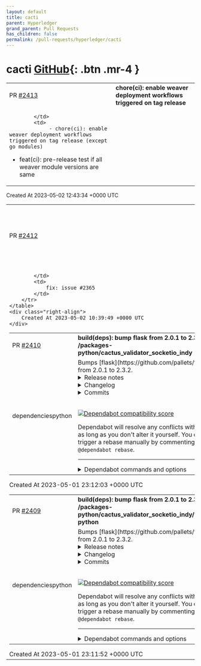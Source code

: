 ```yaml
---
layout: default
title: cacti
parent: Hyperledger
grand_parent: Pull Requests
has_children: false
permalink: /pull-requests/hyperledger/cacti
---
```


# cacti <span class="fs-3 right-align">[GitHub](https://github.com/hyperledger/cacti){: .btn .mr-4 }</span>


<div>
    <table>
        <tr>
            <td>
                PR <a href="https://github.com/hyperledger/cacti/pull/2413" class=".btn">#2413</a>
            </td>
            <td>
                <b>
                    chore(ci): enable weaver deployment workflows triggered on tag release
                </b>
            </td>
        </tr>
        <tr>
            <td>
                
            </td>
            <td>
                 - chore(ci): enable weaver deployment workflows triggered on tag release (except go modules)
 - feat(ci): pre-release test if all weaver module versions are same
            </td>
        </tr>
    </table>
    <div class="right-align">
        Created At 2023-05-02 12:43:34 +0000 UTC
    </div>
</div>

<div>
    <table>
        <tr>
            <td>
                PR <a href="https://github.com/hyperledger/cacti/pull/2412" class=".btn">#2412</a>
            </td>
            <td>
                <b>
                    feat(openssl): version upgrade to v0.10.48 in cactus-plugin-keychain-vault
                </b>
            </td>
        </tr>
        <tr>
            <td>
                
            </td>
            <td>
                fix: issue #2365
            </td>
        </tr>
    </table>
    <div class="right-align">
        Created At 2023-05-02 10:39:49 +0000 UTC
    </div>
</div>

<div>
    <table>
        <tr>
            <td>
                PR <a href="https://github.com/hyperledger/cacti/pull/2410" class=".btn">#2410</a>
            </td>
            <td>
                <b>
                    build(deps): bump flask from 2.0.1 to 2.3.2 in /packages-python/cactus_validator_socketio_indy
                </b>
            </td>
        </tr>
        <tr>
            <td>
                <span class="chip">dependencies</span><span class="chip">python</span>
            </td>
            <td>
                Bumps [flask](https://github.com/pallets/flask) from 2.0.1 to 2.3.2.
<details>
<summary>Release notes</summary>
<p><em>Sourced from <a href="https://github.com/pallets/flask/releases">flask's releases</a>.</em></p>
<blockquote>
<h2>2.3.2</h2>
<p>This is a security fix release for the 2.3.x release branch.</p>
<ul>
<li>Security advisory: <a href="https://github.com/pallets/flask/security/advisories/GHSA-m2qf-hxjv-5gpq">https://github.com/pallets/flask/security/advisories/GHSA-m2qf-hxjv-5gpq</a>, CVE-2023-30861</li>
<li>Changes: <a href="https://flask.palletsprojects.com/en/2.3.x/changes/#version-2-3-2">https://flask.palletsprojects.com/en/2.3.x/changes/#version-2-3-2</a></li>
<li>Milestone: <a href="https://github.com/pallets/flask/milestone/29?closed=1">https://github.com/pallets/flask/milestone/29?closed=1</a></li>
</ul>
<h2>2.3.1</h2>
<p>This is a fix release for the 2.3.x release branch.</p>
<ul>
<li>Changes: <a href="https://flask.palletsprojects.com/en/2.3.x/changes/#version-2-3-1">https://flask.palletsprojects.com/en/2.3.x/changes/#version-2-3-1</a></li>
<li>Milestone: <a href="https://github.com/pallets/flask/milestone/28?closed=1">https://github.com/pallets/flask/milestone/28?closed=1</a></li>
</ul>
<h2>2.3.0</h2>
<p>This is a feature release, which includes new features, removes previously deprecated code, and adds new deprecations. The 2.3.x branch is now the supported fix branch, the 2.2.x branch will become a tag marking the end of support for that branch. We encourage everyone to upgrade, and to use a tool such as <a href="https://pypi.org/project/pip-tools/">pip-tools</a> to pin all dependencies and control upgrades. Test with warnings treated as errors to be able to adapt to deprecation warnings early.</p>
<ul>
<li>Changes: <a href="https://flask.palletsprojects.com/en/2.3.x/changes/#version-2-3-0">https://flask.palletsprojects.com/en/2.3.x/changes/#version-2-3-0</a></li>
<li>Milestone: <a href="https://github.com/pallets/flask/milestone/24?closed=1">https://github.com/pallets/flask/milestone/24?closed=1</a></li>
</ul>
<h2>2.2.4</h2>
<p>This is a fix release for the 2.2.x release branch.</p>
<ul>
<li>Changes: <a href="https://flask.palletsprojects.com/en/2.2.x/changes/#version-2-2-4">https://flask.palletsprojects.com/en/2.2.x/changes/#version-2-2-4</a></li>
<li>Milestone: <a href="https://github.com/pallets/flask/milestone/27?closed=1">https://github.com/pallets/flask/milestone/27?closed=1</a></li>
</ul>
<h2>2.2.3</h2>
<p>This is a fix release for the 2.2.x release branch.</p>
<ul>
<li>Changes: <a href="https://flask.palletsprojects.com/en/2.2.x/changes/#version-2-2-3">https://flask.palletsprojects.com/en/2.2.x/changes/#version-2-2-3</a></li>
<li>Milestone: <a href="https://github.com/pallets/flask/milestone/26?closed=1">https://github.com/pallets/flask/milestone/26?closed=1</a></li>
</ul>
<h2>2.2.2</h2>
<p>This is a fix release for the <a href="https://github.com/pallets/flask/releases/tag/2.2.0">2.2.0</a> feature release.</p>
<ul>
<li>Changes: <a href="https://flask.palletsprojects.com/en/2.2.x/changes/#version-2-2-2">https://flask.palletsprojects.com/en/2.2.x/changes/#version-2-2-2</a></li>
<li>Milestone: <a href="https://github.com/pallets/flask/milestone/25?closed=1">https://github.com/pallets/flask/milestone/25?closed=1</a></li>
</ul>
<h2>2.2.1</h2>
<p>This is a fix release for the <a href="https://github.com/pallets/flask/releases/tag/2.2.0">2.2.0</a> feature release.</p>
<ul>
<li>Changes: <a href="https://flask.palletsprojects.com/en/2.2.x/changes/#version-2-2-1">https://flask.palletsprojects.com/en/2.2.x/changes/#version-2-2-1</a></li>
<li>Milestone: <a href="https://github.com/pallets/flask/milestone/23?closed=1">https://github.com/pallets/flask/milestone/23?closed=1</a></li>
</ul>
<h2>2.2.0</h2>
<p>This is a feature release, which includes new features and removes previously deprecated code. The 2.2.x branch is now the supported bug fix branch, the 2.1.x branch will become a tag marking the end of support for that branch. We encourage everyone to upgrade, and to use a tool such as <a href="https://pypi.org/project/pip-tools/">pip-tools</a> to pin all dependencies and control upgrades.</p>
<ul>
<li>Changes: <a href="https://flask.palletsprojects.com/en/2.2.x/changes/#version-2-2-0">https://flask.palletsprojects.com/en/2.2.x/changes/#version-2-2-0</a></li>
<li>Milestone: <a href="https://github.com/pallets/flask/milestone/19?closed=1">https://github.com/pallets/flask/milestone/19?closed=1</a></li>
</ul>
<h2>2.1.3</h2>
<!-- raw HTML omitted -->
</blockquote>
<p>... (truncated)</p>
</details>
<details>
<summary>Changelog</summary>
<p><em>Sourced from <a href="https://github.com/pallets/flask/blob/main/CHANGES.rst">flask's changelog</a>.</em></p>
<blockquote>
<h2>Version 2.3.2</h2>
<p>Released 2023-05-01</p>
<ul>
<li>Set <code>Vary: Cookie</code> header when the session is accessed, modified, or refreshed.</li>
<li>Update Werkzeug requirement to &gt;=2.3.3 to apply recent bug fixes.</li>
</ul>
<h2>Version 2.3.1</h2>
<p>Released 2023-04-25</p>
<ul>
<li>Restore deprecated <code>from flask import Markup</code>. :issue:<code>5084</code></li>
</ul>
<h2>Version 2.3.0</h2>
<p>Released 2023-04-25</p>
<ul>
<li>
<p>Drop support for Python 3.7. :pr:<code>5072</code></p>
</li>
<li>
<p>Update minimum requirements to the latest versions: Werkzeug&gt;=2.3.0, Jinja2&gt;3.1.2,
itsdangerous&gt;=2.1.2, click&gt;=8.1.3.</p>
</li>
<li>
<p>Remove previously deprecated code. :pr:<code>4995</code></p>
<ul>
<li>The <code>push</code> and <code>pop</code> methods of the deprecated <code>_app_ctx_stack</code> and
<code>_request_ctx_stack</code> objects are removed. <code>top</code> still exists to give
extensions more time to update, but it will be removed.</li>
<li>The <code>FLASK_ENV</code> environment variable, <code>ENV</code> config key, and <code>app.env</code>
property are removed.</li>
<li>The <code>session_cookie_name</code>, <code>send_file_max_age_default</code>, <code>use_x_sendfile</code>,
<code>propagate_exceptions</code>, and <code>templates_auto_reload</code> properties on <code>app</code>
are removed.</li>
<li>The <code>JSON_AS_ASCII</code>, <code>JSON_SORT_KEYS</code>, <code>JSONIFY_MIMETYPE</code>, and
<code>JSONIFY_PRETTYPRINT_REGULAR</code> config keys are removed.</li>
<li>The <code>app.before_first_request</code> and <code>bp.before_app_first_request</code> decorators
are removed.</li>
<li><code>json_encoder</code> and <code>json_decoder</code> attributes on app and blueprint, and the
corresponding <code>json.JSONEncoder</code> and <code>JSONDecoder</code> classes, are removed.</li>
<li>The <code>json.htmlsafe_dumps</code> and <code>htmlsafe_dump</code> functions are removed.</li>
<li>Calling setup methods on blueprints after registration is an error instead of a
warning. :pr:<code>4997</code></li>
</ul>
</li>
<li>
<p>Importing <code>escape</code> and <code>Markup</code> from <code>flask</code> is deprecated. Import them
directly from <code>markupsafe</code> instead. :pr:<code>4996</code></p>
</li>
<li>
<p>The <code>app.got_first_request</code> property is deprecated. :pr:<code>4997</code></p>
</li>
<li>
<p>The <code>locked_cached_property</code> decorator is deprecated. Use a lock inside the
decorated function if locking is needed. :issue:<code>4993</code></p>
</li>
</ul>
<!-- raw HTML omitted -->
</blockquote>
<p>... (truncated)</p>
</details>
<details>
<summary>Commits</summary>
<ul>
<li><a href="https://github.com/pallets/flask/commit/f3b8f570545200c87465d18386f3fc9f2258307a"><code>f3b8f57</code></a> release version 2.3.2</li>
<li><a href="https://github.com/pallets/flask/commit/c990bba94ab9bc81adf2d33e83c9a9628a2098f2"><code>c990bba</code></a> update min test env</li>
<li><a href="https://github.com/pallets/flask/commit/adedb2a64ea7703369bc89021710b439ee79f8dc"><code>adedb2a</code></a> Merge pull request <a href="https://redirect.github.com/pallets/flask/issues/5101">#5101</a> from pallets/update-werkzeug</li>
<li><a href="https://github.com/pallets/flask/commit/e1aedecdc689cc9a79131851dbdabf6c3bc49c9e"><code>e1aedec</code></a> update werkzeug</li>
<li><a href="https://github.com/pallets/flask/commit/37badc3ce8b0665e3454547839196a676729309f"><code>37badc3</code></a> update changelog</li>
<li><a href="https://github.com/pallets/flask/commit/70f906c51ce49c485f1d355703e9cc3386b1cc2b"><code>70f906c</code></a> Merge pull request from GHSA-m2qf-hxjv-5gpq</li>
<li><a href="https://github.com/pallets/flask/commit/8705dd39c4fa563ea0fe0bf84c85da8fcc98b88d"><code>8705dd3</code></a> set <code>Vary: Cookie</code> header consistently for session</li>
<li><a href="https://github.com/pallets/flask/commit/9532cba45d2339e90ebf04f178b1e4f2064e7328"><code>9532cba</code></a> fix mypy finding</li>
<li><a href="https://github.com/pallets/flask/commit/0bc7356ce1ae11e633426902aba76d525f4523da"><code>0bc7356</code></a> start version 2.3.2</li>
<li><a href="https://github.com/pallets/flask/commit/f07fb2b607c1eaa724ca9bfe43e2dc20d97d34de"><code>f07fb2b</code></a> Merge pull request <a href="https://redirect.github.com/pallets/flask/issues/5086">#5086</a> from pallets/release-2.3.1</li>
<li>Additional commits viewable in <a href="https://github.com/pallets/flask/compare/2.0.1...2.3.2">compare view</a></li>
</ul>
</details>
<br />


[![Dependabot compatibility score](https://dependabot-badges.githubapp.com/badges/compatibility_score?dependency-name=flask&package-manager=pip&previous-version=2.0.1&new-version=2.3.2)](https://docs.github.com/en/github/managing-security-vulnerabilities/about-dependabot-security-updates#about-compatibility-scores)

Dependabot will resolve any conflicts with this PR as long as you don't alter it yourself. You can also trigger a rebase manually by commenting `@dependabot rebase`.

[//]: # (dependabot-automerge-start)
[//]: # (dependabot-automerge-end)

---

<details>
<summary>Dependabot commands and options</summary>
<br />

You can trigger Dependabot actions by commenting on this PR:
- `@dependabot rebase` will rebase this PR
- `@dependabot recreate` will recreate this PR, overwriting any edits that have been made to it
- `@dependabot merge` will merge this PR after your CI passes on it
- `@dependabot squash and merge` will squash and merge this PR after your CI passes on it
- `@dependabot cancel merge` will cancel a previously requested merge and block automerging
- `@dependabot reopen` will reopen this PR if it is closed
- `@dependabot close` will close this PR and stop Dependabot recreating it. You can achieve the same result by closing it manually
- `@dependabot ignore this major version` will close this PR and stop Dependabot creating any more for this major version (unless you reopen the PR or upgrade to it yourself)
- `@dependabot ignore this minor version` will close this PR and stop Dependabot creating any more for this minor version (unless you reopen the PR or upgrade to it yourself)
- `@dependabot ignore this dependency` will close this PR and stop Dependabot creating any more for this dependency (unless you reopen the PR or upgrade to it yourself)
You can disable automated security fix PRs for this repo from the [Security Alerts page](https://github.com/hyperledger/cacti/network/alerts).

</details>
            </td>
        </tr>
    </table>
    <div class="right-align">
        Created At 2023-05-01 23:12:03 +0000 UTC
    </div>
</div>

<div>
    <table>
        <tr>
            <td>
                PR <a href="https://github.com/hyperledger/cacti/pull/2409" class=".btn">#2409</a>
            </td>
            <td>
                <b>
                    build(deps): bump flask from 2.0.1 to 2.3.2 in /packages-python/cactus_validator_socketio_indy/validator-python
                </b>
            </td>
        </tr>
        <tr>
            <td>
                <span class="chip">dependencies</span><span class="chip">python</span>
            </td>
            <td>
                Bumps [flask](https://github.com/pallets/flask) from 2.0.1 to 2.3.2.
<details>
<summary>Release notes</summary>
<p><em>Sourced from <a href="https://github.com/pallets/flask/releases">flask's releases</a>.</em></p>
<blockquote>
<h2>2.3.2</h2>
<p>This is a security fix release for the 2.3.x release branch.</p>
<ul>
<li>Security advisory: <a href="https://github.com/pallets/flask/security/advisories/GHSA-m2qf-hxjv-5gpq">https://github.com/pallets/flask/security/advisories/GHSA-m2qf-hxjv-5gpq</a>, CVE-2023-30861</li>
<li>Changes: <a href="https://flask.palletsprojects.com/en/2.3.x/changes/#version-2-3-2">https://flask.palletsprojects.com/en/2.3.x/changes/#version-2-3-2</a></li>
<li>Milestone: <a href="https://github.com/pallets/flask/milestone/29?closed=1">https://github.com/pallets/flask/milestone/29?closed=1</a></li>
</ul>
<h2>2.3.1</h2>
<p>This is a fix release for the 2.3.x release branch.</p>
<ul>
<li>Changes: <a href="https://flask.palletsprojects.com/en/2.3.x/changes/#version-2-3-1">https://flask.palletsprojects.com/en/2.3.x/changes/#version-2-3-1</a></li>
<li>Milestone: <a href="https://github.com/pallets/flask/milestone/28?closed=1">https://github.com/pallets/flask/milestone/28?closed=1</a></li>
</ul>
<h2>2.3.0</h2>
<p>This is a feature release, which includes new features, removes previously deprecated code, and adds new deprecations. The 2.3.x branch is now the supported fix branch, the 2.2.x branch will become a tag marking the end of support for that branch. We encourage everyone to upgrade, and to use a tool such as <a href="https://pypi.org/project/pip-tools/">pip-tools</a> to pin all dependencies and control upgrades. Test with warnings treated as errors to be able to adapt to deprecation warnings early.</p>
<ul>
<li>Changes: <a href="https://flask.palletsprojects.com/en/2.3.x/changes/#version-2-3-0">https://flask.palletsprojects.com/en/2.3.x/changes/#version-2-3-0</a></li>
<li>Milestone: <a href="https://github.com/pallets/flask/milestone/24?closed=1">https://github.com/pallets/flask/milestone/24?closed=1</a></li>
</ul>
<h2>2.2.4</h2>
<p>This is a fix release for the 2.2.x release branch.</p>
<ul>
<li>Changes: <a href="https://flask.palletsprojects.com/en/2.2.x/changes/#version-2-2-4">https://flask.palletsprojects.com/en/2.2.x/changes/#version-2-2-4</a></li>
<li>Milestone: <a href="https://github.com/pallets/flask/milestone/27?closed=1">https://github.com/pallets/flask/milestone/27?closed=1</a></li>
</ul>
<h2>2.2.3</h2>
<p>This is a fix release for the 2.2.x release branch.</p>
<ul>
<li>Changes: <a href="https://flask.palletsprojects.com/en/2.2.x/changes/#version-2-2-3">https://flask.palletsprojects.com/en/2.2.x/changes/#version-2-2-3</a></li>
<li>Milestone: <a href="https://github.com/pallets/flask/milestone/26?closed=1">https://github.com/pallets/flask/milestone/26?closed=1</a></li>
</ul>
<h2>2.2.2</h2>
<p>This is a fix release for the <a href="https://github.com/pallets/flask/releases/tag/2.2.0">2.2.0</a> feature release.</p>
<ul>
<li>Changes: <a href="https://flask.palletsprojects.com/en/2.2.x/changes/#version-2-2-2">https://flask.palletsprojects.com/en/2.2.x/changes/#version-2-2-2</a></li>
<li>Milestone: <a href="https://github.com/pallets/flask/milestone/25?closed=1">https://github.com/pallets/flask/milestone/25?closed=1</a></li>
</ul>
<h2>2.2.1</h2>
<p>This is a fix release for the <a href="https://github.com/pallets/flask/releases/tag/2.2.0">2.2.0</a> feature release.</p>
<ul>
<li>Changes: <a href="https://flask.palletsprojects.com/en/2.2.x/changes/#version-2-2-1">https://flask.palletsprojects.com/en/2.2.x/changes/#version-2-2-1</a></li>
<li>Milestone: <a href="https://github.com/pallets/flask/milestone/23?closed=1">https://github.com/pallets/flask/milestone/23?closed=1</a></li>
</ul>
<h2>2.2.0</h2>
<p>This is a feature release, which includes new features and removes previously deprecated code. The 2.2.x branch is now the supported bug fix branch, the 2.1.x branch will become a tag marking the end of support for that branch. We encourage everyone to upgrade, and to use a tool such as <a href="https://pypi.org/project/pip-tools/">pip-tools</a> to pin all dependencies and control upgrades.</p>
<ul>
<li>Changes: <a href="https://flask.palletsprojects.com/en/2.2.x/changes/#version-2-2-0">https://flask.palletsprojects.com/en/2.2.x/changes/#version-2-2-0</a></li>
<li>Milestone: <a href="https://github.com/pallets/flask/milestone/19?closed=1">https://github.com/pallets/flask/milestone/19?closed=1</a></li>
</ul>
<h2>2.1.3</h2>
<!-- raw HTML omitted -->
</blockquote>
<p>... (truncated)</p>
</details>
<details>
<summary>Changelog</summary>
<p><em>Sourced from <a href="https://github.com/pallets/flask/blob/main/CHANGES.rst">flask's changelog</a>.</em></p>
<blockquote>
<h2>Version 2.3.2</h2>
<p>Released 2023-05-01</p>
<ul>
<li>Set <code>Vary: Cookie</code> header when the session is accessed, modified, or refreshed.</li>
<li>Update Werkzeug requirement to &gt;=2.3.3 to apply recent bug fixes.</li>
</ul>
<h2>Version 2.3.1</h2>
<p>Released 2023-04-25</p>
<ul>
<li>Restore deprecated <code>from flask import Markup</code>. :issue:<code>5084</code></li>
</ul>
<h2>Version 2.3.0</h2>
<p>Released 2023-04-25</p>
<ul>
<li>
<p>Drop support for Python 3.7. :pr:<code>5072</code></p>
</li>
<li>
<p>Update minimum requirements to the latest versions: Werkzeug&gt;=2.3.0, Jinja2&gt;3.1.2,
itsdangerous&gt;=2.1.2, click&gt;=8.1.3.</p>
</li>
<li>
<p>Remove previously deprecated code. :pr:<code>4995</code></p>
<ul>
<li>The <code>push</code> and <code>pop</code> methods of the deprecated <code>_app_ctx_stack</code> and
<code>_request_ctx_stack</code> objects are removed. <code>top</code> still exists to give
extensions more time to update, but it will be removed.</li>
<li>The <code>FLASK_ENV</code> environment variable, <code>ENV</code> config key, and <code>app.env</code>
property are removed.</li>
<li>The <code>session_cookie_name</code>, <code>send_file_max_age_default</code>, <code>use_x_sendfile</code>,
<code>propagate_exceptions</code>, and <code>templates_auto_reload</code> properties on <code>app</code>
are removed.</li>
<li>The <code>JSON_AS_ASCII</code>, <code>JSON_SORT_KEYS</code>, <code>JSONIFY_MIMETYPE</code>, and
<code>JSONIFY_PRETTYPRINT_REGULAR</code> config keys are removed.</li>
<li>The <code>app.before_first_request</code> and <code>bp.before_app_first_request</code> decorators
are removed.</li>
<li><code>json_encoder</code> and <code>json_decoder</code> attributes on app and blueprint, and the
corresponding <code>json.JSONEncoder</code> and <code>JSONDecoder</code> classes, are removed.</li>
<li>The <code>json.htmlsafe_dumps</code> and <code>htmlsafe_dump</code> functions are removed.</li>
<li>Calling setup methods on blueprints after registration is an error instead of a
warning. :pr:<code>4997</code></li>
</ul>
</li>
<li>
<p>Importing <code>escape</code> and <code>Markup</code> from <code>flask</code> is deprecated. Import them
directly from <code>markupsafe</code> instead. :pr:<code>4996</code></p>
</li>
<li>
<p>The <code>app.got_first_request</code> property is deprecated. :pr:<code>4997</code></p>
</li>
<li>
<p>The <code>locked_cached_property</code> decorator is deprecated. Use a lock inside the
decorated function if locking is needed. :issue:<code>4993</code></p>
</li>
</ul>
<!-- raw HTML omitted -->
</blockquote>
<p>... (truncated)</p>
</details>
<details>
<summary>Commits</summary>
<ul>
<li><a href="https://github.com/pallets/flask/commit/f3b8f570545200c87465d18386f3fc9f2258307a"><code>f3b8f57</code></a> release version 2.3.2</li>
<li><a href="https://github.com/pallets/flask/commit/c990bba94ab9bc81adf2d33e83c9a9628a2098f2"><code>c990bba</code></a> update min test env</li>
<li><a href="https://github.com/pallets/flask/commit/adedb2a64ea7703369bc89021710b439ee79f8dc"><code>adedb2a</code></a> Merge pull request <a href="https://redirect.github.com/pallets/flask/issues/5101">#5101</a> from pallets/update-werkzeug</li>
<li><a href="https://github.com/pallets/flask/commit/e1aedecdc689cc9a79131851dbdabf6c3bc49c9e"><code>e1aedec</code></a> update werkzeug</li>
<li><a href="https://github.com/pallets/flask/commit/37badc3ce8b0665e3454547839196a676729309f"><code>37badc3</code></a> update changelog</li>
<li><a href="https://github.com/pallets/flask/commit/70f906c51ce49c485f1d355703e9cc3386b1cc2b"><code>70f906c</code></a> Merge pull request from GHSA-m2qf-hxjv-5gpq</li>
<li><a href="https://github.com/pallets/flask/commit/8705dd39c4fa563ea0fe0bf84c85da8fcc98b88d"><code>8705dd3</code></a> set <code>Vary: Cookie</code> header consistently for session</li>
<li><a href="https://github.com/pallets/flask/commit/9532cba45d2339e90ebf04f178b1e4f2064e7328"><code>9532cba</code></a> fix mypy finding</li>
<li><a href="https://github.com/pallets/flask/commit/0bc7356ce1ae11e633426902aba76d525f4523da"><code>0bc7356</code></a> start version 2.3.2</li>
<li><a href="https://github.com/pallets/flask/commit/f07fb2b607c1eaa724ca9bfe43e2dc20d97d34de"><code>f07fb2b</code></a> Merge pull request <a href="https://redirect.github.com/pallets/flask/issues/5086">#5086</a> from pallets/release-2.3.1</li>
<li>Additional commits viewable in <a href="https://github.com/pallets/flask/compare/2.0.1...2.3.2">compare view</a></li>
</ul>
</details>
<br />


[![Dependabot compatibility score](https://dependabot-badges.githubapp.com/badges/compatibility_score?dependency-name=flask&package-manager=pip&previous-version=2.0.1&new-version=2.3.2)](https://docs.github.com/en/github/managing-security-vulnerabilities/about-dependabot-security-updates#about-compatibility-scores)

Dependabot will resolve any conflicts with this PR as long as you don't alter it yourself. You can also trigger a rebase manually by commenting `@dependabot rebase`.

[//]: # (dependabot-automerge-start)
[//]: # (dependabot-automerge-end)

---

<details>
<summary>Dependabot commands and options</summary>
<br />

You can trigger Dependabot actions by commenting on this PR:
- `@dependabot rebase` will rebase this PR
- `@dependabot recreate` will recreate this PR, overwriting any edits that have been made to it
- `@dependabot merge` will merge this PR after your CI passes on it
- `@dependabot squash and merge` will squash and merge this PR after your CI passes on it
- `@dependabot cancel merge` will cancel a previously requested merge and block automerging
- `@dependabot reopen` will reopen this PR if it is closed
- `@dependabot close` will close this PR and stop Dependabot recreating it. You can achieve the same result by closing it manually
- `@dependabot ignore this major version` will close this PR and stop Dependabot creating any more for this major version (unless you reopen the PR or upgrade to it yourself)
- `@dependabot ignore this minor version` will close this PR and stop Dependabot creating any more for this minor version (unless you reopen the PR or upgrade to it yourself)
- `@dependabot ignore this dependency` will close this PR and stop Dependabot creating any more for this dependency (unless you reopen the PR or upgrade to it yourself)
You can disable automated security fix PRs for this repo from the [Security Alerts page](https://github.com/hyperledger/cacti/network/alerts).

</details>
            </td>
        </tr>
    </table>
    <div class="right-align">
        Created At 2023-05-01 23:11:52 +0000 UTC
    </div>
</div>

